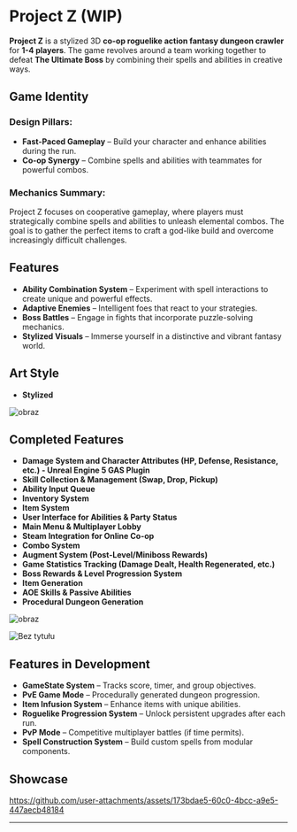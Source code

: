 # Project Z (WIP)

**Project Z** is a stylized 3D **co-op roguelike action fantasy dungeon crawler** for **1-4 players**. The game revolves around a team working together to defeat **The Ultimate Boss** by combining their spells and abilities in creative ways.

## Game Identity

### Design Pillars:

- **Fast-Paced Gameplay** – Build your character and enhance abilities during the run.
- **Co-op Synergy** – Combine spells and abilities with teammates for powerful combos.

### Mechanics Summary:

Project Z focuses on cooperative gameplay, where players must strategically combine spells and abilities to unleash elemental combos. The goal is to gather the perfect items to craft a god-like build and overcome increasingly difficult challenges.

## Features

- **Ability Combination System** – Experiment with spell interactions to create unique and powerful effects.
- **Adaptive Enemies** – Intelligent foes that react to your strategies.
- **Boss Battles** – Engage in fights that incorporate puzzle-solving mechanics.
- **Stylized Visuals** – Immerse yourself in a distinctive and vibrant fantasy world.

## Art Style

- **Stylized**
  
![obraz](https://github.com/user-attachments/assets/53222ee8-bb6d-4dd4-a397-591e80b0ee62)


## Completed Features

- **Damage System and Character Attributes (HP, Defense, Resistance, etc.) - Unreal Engine 5 GAS Plugin**
- **Skill Collection & Management (Swap, Drop, Pickup)**
- **Ability Input Queue**
- **Inventory System**
- **Item System**
- **User Interface for Abilities & Party Status**
- **Main Menu & Multiplayer Lobby**
- **Steam Integration for Online Co-op**
- **Combo System**
- **Augment System (Post-Level/Miniboss Rewards)**
- **Game Statistics Tracking (Damage Dealt, Health Regenerated, etc.)**
- **Boss Rewards & Level Progression System**
- **Item Generation**
- **AOE Skills & Passive Abilities**
- **Procedural Dungeon Generation**
  
![obraz](https://github.com/user-attachments/assets/3740ce66-2990-4677-8cde-a6b8349ddc64)

![Bez tytułu](https://github.com/user-attachments/assets/6b5e683d-13c1-4723-81f1-be8ef06f4c9e)

## Features in Development

- **GameState System** – Tracks score, timer, and group objectives.
- **PvE Game Mode** – Procedurally generated dungeon progression.
- **Item Infusion System** – Enhance items with unique abilities.
- **Roguelike Progression System** – Unlock persistent upgrades after each run.
- **PvP Mode** – Competitive multiplayer battles (if time permits).
- **Spell Construction System** – Build custom spells from modular components.


## Showcase

https://github.com/user-attachments/assets/173bdae5-60c0-4bcc-a9e5-447aecb48184


---

